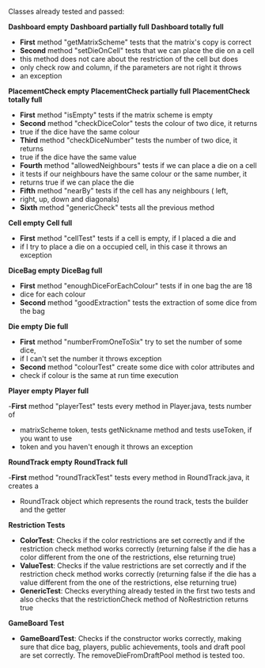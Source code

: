Classes already tested and passed:

**Dashboard empty**
**Dashboard partially full**
**Dashboard totally full**

- __First__ method "getMatrixScheme" tests that the matrix's copy is correct
- __Second__ method "setDieOnCell" tests that we can place the die on a cell
- this method does not care about the restriction of the cell but does 
- only check row and column, if the parameters are not right it throws 
- an exception


**PlacementCheck empty**
**PlacementCheck partially full**
**PlacementCheck totally full**

- __First__ method "isEmpty" tests if the matrix scheme is empty
- __Second__ method "checkDiceColor" tests the colour of two dice, it returns
- true if the dice have the same colour
- __Third__ method "checkDiceNumber" tests the number of two dice, it returns
- true if the dice have the same value
- __Fourth__ method "allowedNeighbours" tests if we can place a die on a cell
- it tests if our neighbours have the same colour or the same number, it
- returns true if we can place the die
- __Fifth__ method "nearBy" tests if the cell has any neighbours ( left, 
- right, up, down and diagonals)
- __Sixth__ method "genericCheck" tests all the previous method


**Cell empty**
**Cell full**

- __First__ method "cellTest" tests if a cell is empty, if I placed a die and
- if I try to place a die on a occupied cell, in this case it throws an exception


**DiceBag empty**
**DiceBag full**

- __First__ method "enoughDiceForEachColour" tests if in one bag the are 18
- dice for each colour
- __Second__ method "goodExtraction" tests the extraction of some dice from the bag


**Die empty**
**Die full**

- __First__ method "numberFromOneToSix" try to set the number of some dice,
- if I can't set the number it throws exception
- __Second__ method "colourTest" create some dice with color attributes and
- check if colour is the same at run time execution


**Player empty**
**Player full**

-__First__ method "playerTest" tests every method in Player.java, tests number of
- matrixScheme token, tests getNickname method and tests useToken, if you want to use
- token and you haven't enough it throws an exception


**RoundTrack empty**
**RoundTrack full**

-__First__ method "roundTrackTest" tests every method in RoundTrack.java, it creates a
- RoundTrack object which represents the round track, tests the builder and the getter

**Restriction Tests**
- __ColorTest__: Checks if the color restrictions are set correctly and if the
restriction check method works correctly (returning false if the die has a color
 different from the one of the restrictions, else returning true)
- __ValueTest__: Checks if the value restrictions are set correctly and if the
restriction check method works correctly (returning false if the die
has a value different from the one of the restrictions, else returning true)
- __GenericTest__: Checks everything already tested in the first two tests and also 
checks that the restrictionCheck method of NoRestriction returns true

**GameBoard Test**
- __GameBoardTest__: Checks if the constructor works correctly, making sure that
dice bag, players, public achievements, tools and draft pool are set correctly.
The removeDieFromDraftPool method is tested too.








